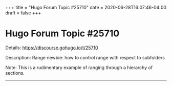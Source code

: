 +++
title = "Hugo Forum Topic #25710"
date = 2020-06-28T16:07:46-04:00
draft = false
+++
# Hugo Forum Topic #25710

Details: <https://discourse.gohugo.io/t/25710>

Description: Range newbie: how to control range with respect to subfolders

Note: This is a rudimentary example of ranging through a hierarchy of sections.

---
